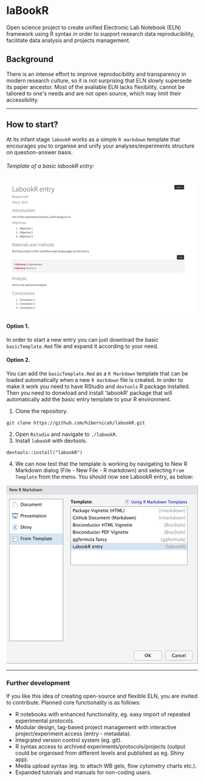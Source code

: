 # laBookR
Open science project to create unified Electronic Lab Notebook (ELN) framework using R syntax in order to support research data reproducibility, facilitate data analysis and projects management.  

## Background   

There is an intense effort to improve reproducibility and transparency in modern research culture, so it is not surprising that ELN slowly supersede its paper ancestor. Most of the avaliable ELN lacks flexibility, cannot be taliored to one's needs and are not open source, which may limit their accessibility. 

---

## How to start?  

At its infant stage `labookR` works as a simple `R markdown` template that encourages you to organise and unify your analyses/experiments structure on question-answer basis. 

###### Template of a basic labookR entry:   
![Example labookR entry](pngs/startingEntry.png)

#### Option 1. 

In order to start a new entry you can just download the basic `basicTemplate.Rmd` file and expand it according to your need. 

#### Option 2.  

You can add the `basicTemplate.Rmd` as a `R Markdown` template that can be loaded automatically when a new `R markdown` file is created. In order to make it work you need to have RStudio and `devtools` R package installed. Then you need to donwload and install 'labookR' package that will automatically add the basic entry template to your R environment.  

1. Clone the repository. 
```
git clone https://github.com/hibernicah/labookR.git
```
2. Open `Rstudio` and navigate to `./labookR`. 
3. Install `labookR` with devtools. 
```
devtools::install("labookR")
```
4. We can now test that the template is working by navigating to New R Markdown dialog (File - New File - R markdown) and selecting `From Template` from the menu. You should now see LabookR entry, as below:  

<img src="pngs/installedtemplate.png" width="531" height="470">


------

### Further development

If you like this idea of creating open-source and flexible ELN, you are invited to contribute. Planned core functionality is as follows:  

* R notebooks with enhanced functionality, eg. easy import of repeated experimental protocols.  
* Modular design, tag-based project management with interactive project/experiment access (entry - metadata).  
* Integrated version control system (eg. git).  
* R syntax access to archived experiments/protocols/projects (output could be organised from different levels and published as eg. Shiny app). 
* Media upload syntax (eg. to attach WB gels, flow cytometry charts etc.).  
* Expanded tutorials and manuals for non-coding users. 


